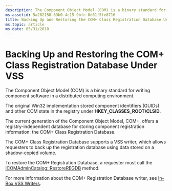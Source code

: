 ```yaml
---
description: The Component Object Model (COM) is a binary standard for writing component software in a distributed computing environment.
ms.assetid: 5a282158-63b0-4c15-9bfc-0d61f5fe8716
title: Backing Up and Restoring the COM+ Class Registration Database Under VSS
ms.topic: article
ms.date: 05/31/2018
---
```


# Backing Up and Restoring the COM+ Class Registration Database Under VSS

The Component Object Model (COM) is a binary standard for writing component software in a distributed computing environment.

The original Win32 implementation stored component identifiers (GUIDs) and other COM state in the registry under **HKEY\_CLASSES\_ROOT\\CLSID**.

The current generation of the Component Object Model, COM+, offers a registry-independent database for storing component registration information: the COM+ Class Registration Database.

The COM+ Class Registration Database supports a VSS writer, which allows requesters to back up the registration database using data stored on a shadow-copied volume.

To restore the COM+ Registration Database, a requester must call the [ICOMAdminCatalog::RestoreREGDB](/windows/win32/api/comadmin/nf-comadmin-icomadmincatalog-restoreregdb) method.

For more information about the COM+ Registration Database writer, see [In-Box VSS Writers](in-box-vss-writers.md).

 

 
